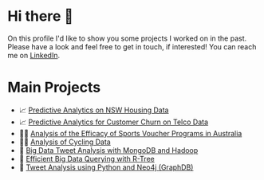 # Hi there 👋
On this profile I'd like to show you some projects I worked on in the past.
Please have a look and feel free to get in touch, if interested! You can reach me on [LinkedIn](https://www.linkedin.com/in/felix-rosenberger-1522761b3/).

# Main Projects
- 📈 [Predictive Analytics on NSW Housing Data](https://github.com/felix-rosenberger/NSW-House-Price-Prediction.git)
- 📈 [Predictive Analytics for Customer Churn on Telco Data](https://github.com/felix-rosenberger/Data-Science-Portfolio/blob/main/README.md)
- 👨‍💻 [Analysis of the Efficacy of Sports Voucher Programs in Australia](https://github.com/felix-rosenberger/Data-Science-Portfolio/blob/main/README.md)
- 👨‍💻 [Analysis of Cycling Data](https://github.com/felix-rosenberger/Data-Science-Portfolio/blob/main/README.md)
- 💾 [Big Data Tweet Analysis with MongoDB and Hadoop](https://github.com/felix-rosenberger/Tweet-Text-NLP-with-MapReduce.git)
- 💾 [Efficient Big Data Querying with R-Tree](https://github.com/felix-rosenberger/R-Tree)
- 💾 [Tweet Analysis using Python and Neo4j (GraphDB)](https://github.com/felix-rosenberger/Assignment-2-Python-and-GraphDB)

<!--
**felix-rosenberger/felix-rosenberger** is a ✨ _special_ ✨ repository because its `README.md` (this file) appears on your GitHub profile.

Here are some ideas to get you started:

- 🔭 I’m currently working on ...
- 🌱 I’m currently learning ...
- 👯 I’m looking to collaborate on ...
- 🤔 I’m looking for help with ...
- 💬 Ask me about ...
- 📫 How to reach me: ...
- 😄 Pronouns: ...
- ⚡ Fun fact: ...
-->
